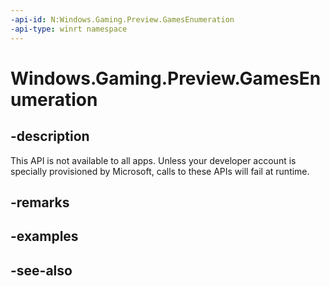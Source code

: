 ```yaml
---
-api-id: N:Windows.Gaming.Preview.GamesEnumeration
-api-type: winrt namespace
---
```


# Windows.Gaming.Preview.GamesEnumeration

## -description
This API is not available to all apps. Unless your developer account is specially provisioned by Microsoft, calls to these APIs will fail at runtime.

## -remarks

## -examples

## -see-also

